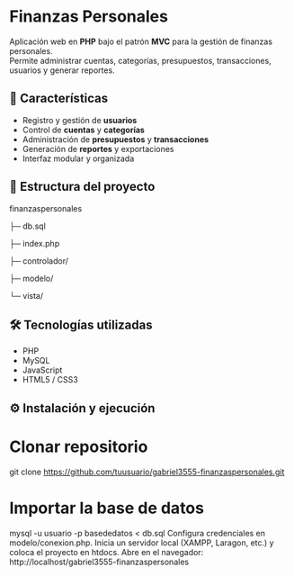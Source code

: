 # Finanzas Personales  

Aplicación web en **PHP** bajo el patrón **MVC** para la gestión de finanzas personales.  
Permite administrar cuentas, categorías, presupuestos, transacciones, usuarios y generar reportes.  

## 🚀 Características  
- Registro y gestión de **usuarios**  
- Control de **cuentas** y **categorías**  
- Administración de **presupuestos** y **transacciones**  
- Generación de **reportes** y exportaciones  
- Interfaz modular y organizada  

## 📂 Estructura del proyecto  

finanzaspersonales

├─ db.sql

├─ index.php

├─ controlador/

├─ modelo/

└─ vista/

## 🛠️ Tecnologías utilizadas  
- PHP  
- MySQL  
- JavaScript  
- HTML5 / CSS3  

## ⚙️ Instalación y ejecución  

# Clonar repositorio
git clone https://github.com/tuusuario/gabriel3555-finanzaspersonales.git

# Importar la base de datos
mysql -u usuario -p basededatos < db.sql
Configura credenciales en modelo/conexion.php.
Inicia un servidor local (XAMPP, Laragon, etc.) y coloca el proyecto en htdocs.
Abre en el navegador:
http://localhost/gabriel3555-finanzaspersonales
